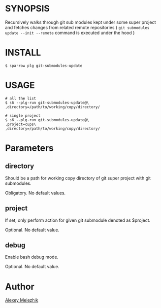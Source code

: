 # SYNOPSIS

Recursively walks through git sub modules kept under some super project 
and fetches changes from related remote repositories 
( `git submodules update --init --remote` command is executed under the hood  )


# INSTALL

    $ sparrow plg git-submodules-update

# USAGE

    # all the list
    $ s6 --plg-run git-submodules-update@\
    ,directory=/path/to/working/copy/directory/

    # single project
    $ s6 --plg-run git-submodules-update@\
    ,project=cups\
    ,directory=/path/to/working/copy/directory/

# Parameters

## directory

Should be a path for working copy directory of git super project with git submodules. 

Obligatory. No default values.

## project

If set, only perform action for given git submodule denoted as $project. 

Optional. No default value.

## debug

Enable bash debug mode.

Optional. No default value.

# Author

[Alexey Melezhik](mailto:melezhik@gmail.com)

